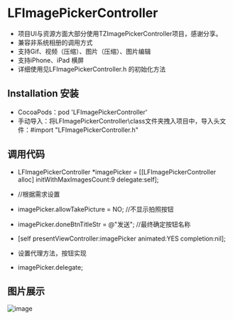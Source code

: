 # LFImagePickerController

* 项目UI与资源方面大部分使用TZImagePickerController项目，感谢分享。
* 兼容非系统相册的调用方式
* 支持Gif、视频（压缩）、图片（压缩）、图片编辑
* 支持iPhone、iPad 横屏
* 详细使用见LFImagePickerController.h 的初始化方法

## Installation 安装

* CocoaPods：pod 'LFImagePickerController'
* 手动导入：将LFImagePickerController\class文件夹拽入项目中，导入头文件：#import "LFImagePickerController.h"

## 调用代码

* LFImagePickerController *imagePicker = [[LFImagePickerController alloc] initWithMaxImagesCount:9 delegate:self];
* //根据需求设置
* imagePicker.allowTakePicture = NO;  //不显示拍照按钮
* imagePicker.doneBtnTitleStr = @"发送"; //最终确定按钮名称
* [self presentViewController:imagePicker animated:YES completion:nil];

* 设置代理方法，按钮实现
* imagePicker.delegate;

## 图片展示

![image](https://github.com/lincf0912/LFImagePickerController/blob/master/ScreenShots/screenshot.gif)
